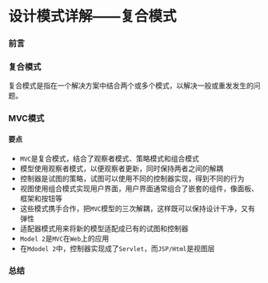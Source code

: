 # 设计模式详解——复合模式

### 前言



### 复合模式

复合模式是指在一个解决方案中结合两个或多个模式，以解决一般或重发发生的问题。



### MVC模式



#### 要点

- `MVC`是复合模式，结合了观察者模式、策略模式和组合模式
- 模型使用观察者模式，以便观察者更新，同时保持两者之间的解耦
- 控制器是试图的策略，试图可以使用不同的控制器实现，得到不同的行为
- 视图使用组合模式实现用户界面，用户界面通常组合了嵌套的组件，像面板、框架和按钮等
- 这些模式携手合作，把`MVC`模型的三次解耦，这样既可以保持设计干净，又有弹性
- 适配器模式用来将新的模型适配成已有的试图和控制器
- `Model 2`是`MVC`在`Web`上的应用
- 在`Mdodel 2`中，控制器实现成了`Servlet`，而`JSP/Html`是视图层

### 总结
